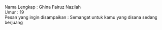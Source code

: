 Nama Lengkap : Ghina Fairuz Nazilah <br>
Umur : 19 <br>
Pesan yang ingin disampaikan : Semangat untuk kamu yang disana sedang berjuang
